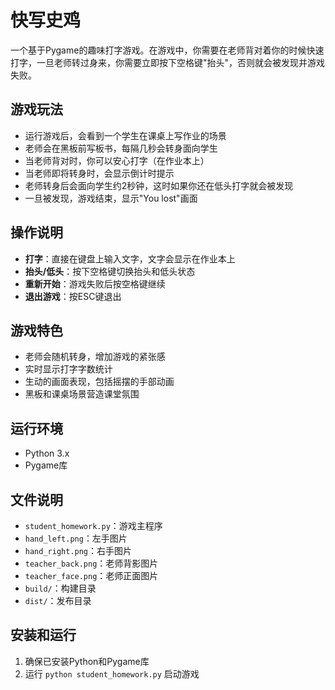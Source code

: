 # 快写史鸡

一个基于Pygame的趣味打字游戏。在游戏中，你需要在老师背对着你的时候快速打字，一旦老师转过身来，你需要立即按下空格键"抬头"，否则就会被发现并游戏失败。

## 游戏玩法

- 运行游戏后，会看到一个学生在课桌上写作业的场景
- 老师会在黑板前写板书，每隔几秒会转身面向学生
- 当老师背对时，你可以安心打字（在作业本上）
- 当老师即将转身时，会显示倒计时提示
- 老师转身后会面向学生约2秒钟，这时如果你还在低头打字就会被发现
- 一旦被发现，游戏结束，显示"You lost"画面

## 操作说明

- **打字**：直接在键盘上输入文字，文字会显示在作业本上
- **抬头/低头**：按下空格键切换抬头和低头状态
- **重新开始**：游戏失败后按空格键继续
- **退出游戏**：按ESC键退出

## 游戏特色

- 老师会随机转身，增加游戏的紧张感
- 实时显示打字字数统计
- 生动的画面表现，包括摇摆的手部动画
- 黑板和课桌场景营造课堂氛围

## 运行环境

- Python 3.x
- Pygame库

## 文件说明

- `student_homework.py`：游戏主程序
- `hand_left.png`：左手图片
- `hand_right.png`：右手图片
- `teacher_back.png`：老师背影图片
- `teacher_face.png`：老师正面图片
- `build/`：构建目录
- `dist/`：发布目录

## 安装和运行

1. 确保已安装Python和Pygame库
2. 运行 `python student_homework.py` 启动游戏
